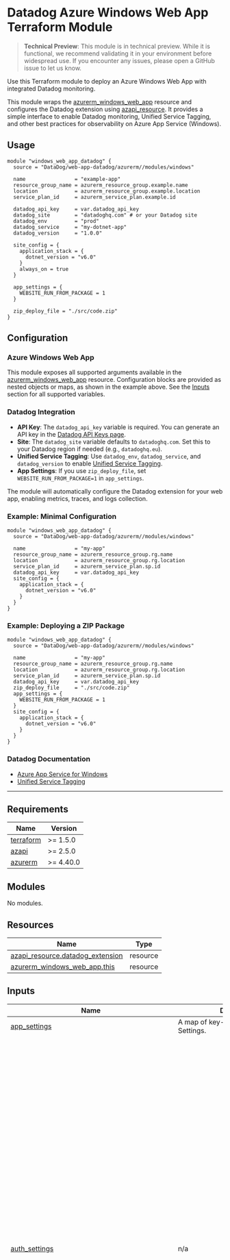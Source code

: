 # Datadog Azure Windows Web App Terraform Module

> **Technical Preview**: This module is in technical preview. While it is functional, we recommend validating it in your environment before widespread use.
> If you encounter any issues, please open a GitHub issue to let us know.

Use this Terraform module to deploy an Azure Windows Web App with integrated Datadog monitoring.

This module wraps the [azurerm_windows_web_app](https://registry.terraform.io/providers/hashicorp/azurerm/latest/docs/resources/windows_web_app) resource and configures the Datadog extension using [azapi_resource](https://registry.terraform.io/providers/Azure/azapi/latest/docs/resources/resource). It provides a simple interface to enable Datadog monitoring, Unified Service Tagging, and other best practices for observability on Azure App Service (Windows).

## Usage

```hcl
module "windows_web_app_datadog" {
  source = "DataDog/web-app-datadog/azurerm//modules/windows"

  name                = "example-app"
  resource_group_name = azurerm_resource_group.example.name
  location            = azurerm_resource_group.example.location
  service_plan_id     = azurerm_service_plan.example.id

  datadog_api_key     = var.datadog_api_key
  datadog_site        = "datadoghq.com" # or your Datadog site
  datadog_env         = "prod"
  datadog_service     = "my-dotnet-app"
  datadog_version     = "1.0.0"

  site_config = {
    application_stack = {
      dotnet_version = "v6.0"
    }
    always_on = true
  }

  app_settings = {
    WEBSITE_RUN_FROM_PACKAGE = 1
  }

  zip_deploy_file = "./src/code.zip"
}
```

## Configuration

### Azure Windows Web App

This module exposes all supported arguments available in the [azurerm_windows_web_app](https://registry.terraform.io/providers/hashicorp/azurerm/latest/docs/resources/windows_web_app) resource. Configuration blocks are provided as nested objects or maps, as shown in the example above. See the [Inputs](#inputs) section for all supported variables.

### Datadog Integration

- **API Key**: The `datadog_api_key` variable is required. You can generate an API key in the [Datadog API Keys page](https://app.datadoghq.com/organization-settings/api-keys).
- **Site**: The `datadog_site` variable defaults to `datadoghq.com`. Set this to your Datadog region if needed (e.g., `datadoghq.eu`).
- **Unified Service Tagging**: Use `datadog_env`, `datadog_service`, and `datadog_version` to enable [Unified Service Tagging](https://docs.datadoghq.com/getting_started/tagging/unified_service_tagging/).
- **App Settings**: If you use `zip_deploy_file`, set `WEBSITE_RUN_FROM_PACKAGE=1` in `app_settings`.

The module will automatically configure the Datadog extension for your web app, enabling metrics, traces, and logs collection.

### Example: Minimal Configuration

```hcl
module "windows_web_app_datadog" {
  source = "DataDog/web-app-datadog/azurerm//modules/windows"

  name                = "my-app"
  resource_group_name = azurerm_resource_group.rg.name
  location            = azurerm_resource_group.rg.location
  service_plan_id     = azurerm_service_plan.sp.id
  datadog_api_key     = var.datadog_api_key
  site_config = {
    application_stack = {
      dotnet_version = "v6.0"
    }
  }
}
```

### Example: Deploying a ZIP Package

```hcl
module "windows_web_app_datadog" {
  source = "DataDog/web-app-datadog/azurerm//modules/windows"

  name                = "my-app"
  resource_group_name = azurerm_resource_group.rg.name
  location            = azurerm_resource_group.rg.location
  service_plan_id     = azurerm_service_plan.sp.id
  datadog_api_key     = var.datadog_api_key
  zip_deploy_file     = "./src/code.zip"
  app_settings = {
    WEBSITE_RUN_FROM_PACKAGE = 1
  }
  site_config = {
    application_stack = {
      dotnet_version = "v6.0"
    }
  }
}
```

### Datadog Documentation

- [Azure App Service for Windows](https://docs.datadoghq.com/serverless/azure_app_services/azure_app_services_windows)
- [Unified Service Tagging](https://docs.datadoghq.com/getting_started/tagging/unified_service_tagging/)

---

<!-- BEGIN_TF_DOCS -->
## Requirements

| Name | Version |
|------|---------|
| <a name="requirement_terraform"></a> [terraform](#requirement\_terraform) | >= 1.5.0 |
| <a name="requirement_azapi"></a> [azapi](#requirement\_azapi) | >= 2.5.0 |
| <a name="requirement_azurerm"></a> [azurerm](#requirement\_azurerm) | >= 4.40.0 |

## Modules

No modules.

## Resources

| Name | Type |
|------|------|
| [azapi_resource.datadog_extension](https://registry.terraform.io/providers/Azure/azapi/latest/docs/resources/resource) | resource |
| [azurerm_windows_web_app.this](https://registry.terraform.io/providers/hashicorp/azurerm/latest/docs/resources/windows_web_app) | resource |

## Inputs

| Name | Description | Type | Default | Required |
|------|-------------|------|---------|:--------:|
| <a name="input_app_settings"></a> [app\_settings](#input\_app\_settings) | A map of key-value pairs of App Settings. | `map(string)` | `null` | no |
| <a name="input_auth_settings"></a> [auth\_settings](#input\_auth\_settings) | n/a | <pre>object({<br/>    additional_login_parameters   = optional(map(string)),<br/>    enabled                       = bool,<br/>    issuer                        = optional(string),<br/>    token_refresh_extension_hours = optional(number),<br/>    token_store_enabled           = optional(bool),<br/>    active_directory = optional(object({<br/>      allowed_audiences          = optional(list(string)),<br/>      client_id                  = string,<br/>      client_secret              = optional(string),<br/>      client_secret_setting_name = optional(string)<br/>    })),<br/>    facebook = optional(object({<br/>      app_id                  = string,<br/>      app_secret              = optional(string),<br/>      app_secret_setting_name = optional(string),<br/>      oauth_scopes            = optional(list(string))<br/>    })),<br/>    github = optional(object({<br/>      client_id                  = string,<br/>      client_secret              = optional(string),<br/>      client_secret_setting_name = optional(string),<br/>      oauth_scopes               = optional(list(string))<br/>    })),<br/>    google = optional(object({<br/>      client_id                  = string,<br/>      client_secret              = optional(string),<br/>      client_secret_setting_name = optional(string),<br/>      oauth_scopes               = optional(list(string))<br/>    })),<br/>    microsoft = optional(object({<br/>      client_id                  = string,<br/>      client_secret              = optional(string),<br/>      client_secret_setting_name = optional(string),<br/>      oauth_scopes               = optional(list(string))<br/>    })),<br/>    twitter = optional(object({<br/>      consumer_key                 = string,<br/>      consumer_secret              = optional(string),<br/>      consumer_secret_setting_name = optional(string)<br/>    }))<br/>  })</pre> | `null` | no |
| <a name="input_auth_settings_v2"></a> [auth\_settings\_v2](#input\_auth\_settings\_v2) | n/a | <pre>object({<br/>    auth_enabled                            = optional(bool),<br/>    config_file_path                        = optional(string),<br/>    default_provider                        = optional(string),<br/>    excluded_paths                          = optional(list(string)),<br/>    forward_proxy_convention                = optional(string),<br/>    forward_proxy_custom_host_header_name   = optional(string),<br/>    forward_proxy_custom_scheme_header_name = optional(string),<br/>    http_route_api_prefix                   = optional(string),<br/>    require_authentication                  = optional(bool),<br/>    require_https                           = optional(bool),<br/>    runtime_version                         = optional(string),<br/>    unauthenticated_action                  = optional(string),<br/>    active_directory_v2 = optional(object({<br/>      allowed_applications                 = optional(list(string)),<br/>      allowed_audiences                    = optional(list(string)),<br/>      allowed_groups                       = optional(list(string)),<br/>      allowed_identities                   = optional(list(string)),<br/>      client_id                            = string,<br/>      client_secret_certificate_thumbprint = optional(string),<br/>      client_secret_setting_name           = optional(string),<br/>      jwt_allowed_client_applications      = optional(list(string)),<br/>      jwt_allowed_groups                   = optional(list(string)),<br/>      login_parameters                     = optional(map(string)),<br/>      tenant_auth_endpoint                 = string,<br/>      www_authentication_disabled          = optional(bool)<br/>    })),<br/>    apple_v2 = optional(object({<br/>      client_id                  = string,<br/>      client_secret_setting_name = string<br/>    })),<br/>    azure_static_web_app_v2 = optional(object({<br/>      client_id = string<br/>    })),<br/>    custom_oidc_v2 = optional(list(object({<br/>      client_id                     = string,<br/>      name                          = string,<br/>      name_claim_type               = optional(string),<br/>      openid_configuration_endpoint = string,<br/>      scopes                        = optional(list(string))<br/>    }))),<br/>    facebook_v2 = optional(object({<br/>      app_id                  = string,<br/>      app_secret_setting_name = string,<br/>      login_scopes            = optional(list(string))<br/>    })),<br/>    github_v2 = optional(object({<br/>      client_id                  = string,<br/>      client_secret_setting_name = string,<br/>      login_scopes               = optional(list(string))<br/>    })),<br/>    google_v2 = optional(object({<br/>      allowed_audiences          = optional(list(string)),<br/>      client_id                  = string,<br/>      client_secret_setting_name = string,<br/>      login_scopes               = optional(list(string))<br/>    })),<br/>    login = object({<br/>      allowed_external_redirect_urls    = optional(list(string)),<br/>      cookie_expiration_convention      = optional(string),<br/>      cookie_expiration_time            = optional(string),<br/>      logout_endpoint                   = optional(string),<br/>      nonce_expiration_time             = optional(string),<br/>      preserve_url_fragments_for_logins = optional(bool),<br/>      token_refresh_extension_time      = optional(number),<br/>      token_store_enabled               = optional(bool),<br/>      token_store_path                  = optional(string),<br/>      token_store_sas_setting_name      = optional(string),<br/>      validate_nonce                    = optional(bool)<br/>    }),<br/>    microsoft_v2 = optional(object({<br/>      allowed_audiences          = optional(list(string)),<br/>      client_id                  = string,<br/>      client_secret_setting_name = string,<br/>      login_scopes               = optional(list(string))<br/>    })),<br/>    twitter_v2 = optional(object({<br/>      consumer_key                 = string,<br/>      consumer_secret_setting_name = string<br/>    }))<br/>  })</pre> | `null` | no |
| <a name="input_backup"></a> [backup](#input\_backup) | n/a | <pre>object({<br/>    enabled             = optional(bool),<br/>    name                = string,<br/>    storage_account_url = string,<br/>    schedule = object({<br/>      frequency_interval       = number,<br/>      frequency_unit           = string,<br/>      keep_at_least_one_backup = optional(bool),<br/>      retention_period_days    = optional(number)<br/>    })<br/>  })</pre> | `null` | no |
| <a name="input_client_affinity_enabled"></a> [client\_affinity\_enabled](#input\_client\_affinity\_enabled) | Should Client Affinity be enabled? | `bool` | `null` | no |
| <a name="input_client_certificate_enabled"></a> [client\_certificate\_enabled](#input\_client\_certificate\_enabled) | Should Client Certificates be enabled? | `bool` | `null` | no |
| <a name="input_client_certificate_exclusion_paths"></a> [client\_certificate\_exclusion\_paths](#input\_client\_certificate\_exclusion\_paths) | Paths to exclude when using client certificates, separated by ; | `string` | `null` | no |
| <a name="input_client_certificate_mode"></a> [client\_certificate\_mode](#input\_client\_certificate\_mode) | The Client Certificate mode. Possible values are `Required`, `Optional`, and `OptionalInteractiveUser`. This property has no effect when `client_cert_enabled` is `false`. Defaults to `Required`. | `string` | `null` | no |
| <a name="input_connection_string"></a> [connection\_string](#input\_connection\_string) | One or more `connection_string` blocks as defined below. | <pre>set(object({<br/>    name  = string,<br/>    type  = string,<br/>    value = string<br/>  }))</pre> | `null` | no |
| <a name="input_datadog_api_key"></a> [datadog\_api\_key](#input\_datadog\_api\_key) | Datadog API key | `string` | n/a | yes |
| <a name="input_datadog_env"></a> [datadog\_env](#input\_datadog\_env) | Datadog Environment tag, used for Unified Service Tagging. | `string` | `null` | no |
| <a name="input_datadog_service"></a> [datadog\_service](#input\_datadog\_service) | Datadog Service tag, used for Unified Service Tagging. | `string` | `null` | no |
| <a name="input_datadog_site"></a> [datadog\_site](#input\_datadog\_site) | n/a | `string` | `"datadoghq.com"` | no |
| <a name="input_datadog_version"></a> [datadog\_version](#input\_datadog\_version) | Datadog Version tag, used for Unified Service Tagging. | `string` | `null` | no |
| <a name="input_enabled"></a> [enabled](#input\_enabled) | Should the Windows Web App be enabled? Defaults to `true`. | `bool` | `null` | no |
| <a name="input_ftp_publish_basic_authentication_enabled"></a> [ftp\_publish\_basic\_authentication\_enabled](#input\_ftp\_publish\_basic\_authentication\_enabled) | Should the default FTP Basic Authentication publishing profile be enabled. Defaults to `true`. | `bool` | `null` | no |
| <a name="input_https_only"></a> [https\_only](#input\_https\_only) | Should the Windows Web App require HTTPS connections. Defaults to `false`. | `bool` | `null` | no |
| <a name="input_identity"></a> [identity](#input\_identity) | n/a | <pre>object({<br/>    identity_ids = optional(set(string)),<br/>    type         = string<br/>  })</pre> | `null` | no |
| <a name="input_key_vault_reference_identity_id"></a> [key\_vault\_reference\_identity\_id](#input\_key\_vault\_reference\_identity\_id) | The User Assigned Identity ID used for accessing KeyVault secrets. The identity must be assigned to the application in the `identity` block. [For more information see - Access vaults with a user-assigned identity](https://docs.microsoft.com/azure/app-service/app-service-key-vault-references#access-vaults-with-a-user-assigned-identity) | `string` | `null` | no |
| <a name="input_location"></a> [location](#input\_location) | The Azure Region where the Windows Web App should exist. Changing this forces a new Windows Web App to be created. | `string` | n/a | yes |
| <a name="input_logs"></a> [logs](#input\_logs) | n/a | <pre>object({<br/>    detailed_error_messages = optional(bool),<br/>    failed_request_tracing  = optional(bool),<br/>    application_logs = optional(object({<br/>      file_system_level = string,<br/>      azure_blob_storage = optional(object({<br/>        level             = string,<br/>        retention_in_days = number,<br/>        sas_url           = string<br/>      }))<br/>    })),<br/>    http_logs = optional(object({<br/>      azure_blob_storage = optional(object({<br/>        retention_in_days = optional(number),<br/>        sas_url           = string<br/>      })),<br/>      file_system = optional(object({<br/>        retention_in_days = number,<br/>        retention_in_mb   = number<br/>      }))<br/>    }))<br/>  })</pre> | `null` | no |
| <a name="input_name"></a> [name](#input\_name) | The name which should be used for this Windows Web App. Changing this forces a new Windows Web App to be created. | `string` | n/a | yes |
| <a name="input_public_network_access_enabled"></a> [public\_network\_access\_enabled](#input\_public\_network\_access\_enabled) | Should public network access be enabled for the Web App. Defaults to `true`. | `bool` | `null` | no |
| <a name="input_resource_group_name"></a> [resource\_group\_name](#input\_resource\_group\_name) | The name of the Resource Group where the Windows Web App should exist. Changing this forces a new Windows Web App to be created. | `string` | n/a | yes |
| <a name="input_service_plan_id"></a> [service\_plan\_id](#input\_service\_plan\_id) | The ID of the Service Plan that this Windows App Service will be created in. | `string` | n/a | yes |
| <a name="input_site_config"></a> [site\_config](#input\_site\_config) | n/a | <pre>object({<br/>    always_on                                     = optional(bool),<br/>    api_definition_url                            = optional(string),<br/>    api_management_api_id                         = optional(string),<br/>    app_command_line                              = optional(string),<br/>    container_registry_managed_identity_client_id = optional(string),<br/>    container_registry_use_managed_identity       = optional(bool),<br/>    ftps_state                                    = optional(string),<br/>    health_check_eviction_time_in_min             = optional(number),<br/>    health_check_path                             = optional(string),<br/>    http2_enabled                                 = optional(bool),<br/>    ip_restriction_default_action                 = optional(string),<br/>    load_balancing_mode                           = optional(string),<br/>    local_mysql_enabled                           = optional(bool),<br/>    managed_pipeline_mode                         = optional(string),<br/>    minimum_tls_version                           = optional(string),<br/>    remote_debugging_enabled                      = optional(bool),<br/>    scm_ip_restriction_default_action             = optional(string),<br/>    scm_minimum_tls_version                       = optional(string),<br/>    scm_use_main_ip_restriction                   = optional(bool),<br/>    use_32_bit_worker                             = optional(bool),<br/>    vnet_route_all_enabled                        = optional(bool),<br/>    websockets_enabled                            = optional(bool),<br/>    application_stack = optional(object({<br/>      current_stack  = optional(string),<br/>      dotnet_version = optional(string),<br/>      java_version   = optional(string),<br/>      node_version   = optional(string)<br/>    })),<br/>    auto_heal_setting = optional(object({<br/>      action = object({<br/>        action_type = string,<br/>        custom_action = optional(object({<br/>          executable = string,<br/>          parameters = optional(string)<br/>        }))<br/>      }),<br/>      trigger = object({<br/>        private_memory_kb = optional(number),<br/>        requests = optional(object({<br/>          count    = number,<br/>          interval = string<br/>        })),<br/>        slow_request = optional(object({<br/>          count      = number,<br/>          interval   = string,<br/>          time_taken = string<br/>        })),<br/>        slow_request_with_path = optional(list(object({<br/>          count      = number,<br/>          interval   = string,<br/>          path       = optional(string),<br/>          time_taken = string<br/>        }))),<br/>        status_code = optional(set(object({<br/>          count             = number,<br/>          interval          = string,<br/>          path              = optional(string),<br/>          status_code_range = string,<br/>          sub_status        = optional(number),<br/>          win32_status_code = optional(number)<br/>        })))<br/>      })<br/>    })),<br/>    cors = optional(object({<br/>      allowed_origins     = optional(set(string)),<br/>      support_credentials = optional(bool)<br/>    })),<br/>    handler_mapping = optional(set(object({<br/>      arguments             = optional(string),<br/>      extension             = string,<br/>      script_processor_path = string<br/>    }))),<br/>    ip_restriction = optional(list(object({<br/>      action      = optional(string),<br/>      description = optional(string),<br/>      headers = optional(list(object({<br/>        x_azure_fdid      = list(string),<br/>        x_fd_health_probe = list(string),<br/>        x_forwarded_for   = list(string),<br/>        x_forwarded_host  = list(string)<br/>      }))),<br/>      ip_address                = optional(string),<br/>      priority                  = optional(number),<br/>      service_tag               = optional(string),<br/>      virtual_network_subnet_id = optional(string)<br/>    }))),<br/>    scm_ip_restriction = optional(list(object({<br/>      action      = optional(string),<br/>      description = optional(string),<br/>      headers = optional(list(object({<br/>        x_azure_fdid      = list(string),<br/>        x_fd_health_probe = list(string),<br/>        x_forwarded_for   = list(string),<br/>        x_forwarded_host  = list(string)<br/>      }))),<br/>      ip_address                = optional(string),<br/>      priority                  = optional(number),<br/>      service_tag               = optional(string),<br/>      virtual_network_subnet_id = optional(string)<br/>    }))),<br/>    virtual_application = optional(set(object({<br/>      physical_path = string,<br/>      preload       = bool,<br/>      virtual_path  = string,<br/>      virtual_directory = optional(set(object({<br/>        physical_path = optional(string),<br/>        virtual_path  = optional(string)<br/>      })))<br/>    })))<br/>  })</pre> | n/a | yes |
| <a name="input_sticky_settings"></a> [sticky\_settings](#input\_sticky\_settings) | n/a | <pre>object({<br/>    app_setting_names       = optional(list(string)),<br/>    connection_string_names = optional(list(string))<br/>  })</pre> | `null` | no |
| <a name="input_storage_account"></a> [storage\_account](#input\_storage\_account) | One or more `storage_account` blocks as defined below. | <pre>set(object({<br/>    access_key   = string,<br/>    account_name = string,<br/>    mount_path   = optional(string),<br/>    name         = string,<br/>    share_name   = string,<br/>    type         = string<br/>  }))</pre> | `null` | no |
| <a name="input_tags"></a> [tags](#input\_tags) | A mapping of tags which should be assigned to the Windows Web App. | `map(string)` | `null` | no |
| <a name="input_timeouts"></a> [timeouts](#input\_timeouts) | n/a | <pre>object({<br/>    create = optional(string),<br/>    delete = optional(string),<br/>    read   = optional(string),<br/>    update = optional(string)<br/>  })</pre> | `null` | no |
| <a name="input_virtual_network_backup_restore_enabled"></a> [virtual\_network\_backup\_restore\_enabled](#input\_virtual\_network\_backup\_restore\_enabled) | Whether backup and restore operations over the linked virtual network are enabled. Defaults to `false`. | `bool` | `null` | no |
| <a name="input_virtual_network_subnet_id"></a> [virtual\_network\_subnet\_id](#input\_virtual\_network\_subnet\_id) | The subnet id which will be used by this Web App for [regional virtual network integration](https://docs.microsoft.com/en-us/azure/app-service/overview-vnet-integration#regional-virtual-network-integration). | `string` | `null` | no |
| <a name="input_webdeploy_publish_basic_authentication_enabled"></a> [webdeploy\_publish\_basic\_authentication\_enabled](#input\_webdeploy\_publish\_basic\_authentication\_enabled) | Should the default WebDeploy Basic Authentication publishing credentials enabled. Defaults to `true`. | `bool` | `null` | no |
| <a name="input_zip_deploy_file"></a> [zip\_deploy\_file](#input\_zip\_deploy\_file) | The local path and filename of the Zip packaged application to deploy to this Windows Web App. **Note:** Using this value requires either `WEBSITE_RUN_FROM_PACKAGE=1` or `SCM_DO_BUILD_DURING_DEPLOYMENT=true` to be set on the App in `app_settings`. | `string` | `null` | no |

## Outputs

| Name | Description |
|------|-------------|
| <a name="output_app_settings"></a> [app\_settings](#output\_app\_settings) | A map of key-value pairs of App Settings. |
| <a name="output_auth_settings"></a> [auth\_settings](#output\_auth\_settings) | n/a |
| <a name="output_auth_settings_v2"></a> [auth\_settings\_v2](#output\_auth\_settings\_v2) | n/a |
| <a name="output_backup"></a> [backup](#output\_backup) | n/a |
| <a name="output_client_affinity_enabled"></a> [client\_affinity\_enabled](#output\_client\_affinity\_enabled) | Should Client Affinity be enabled? |
| <a name="output_client_certificate_enabled"></a> [client\_certificate\_enabled](#output\_client\_certificate\_enabled) | Should Client Certificates be enabled? |
| <a name="output_client_certificate_exclusion_paths"></a> [client\_certificate\_exclusion\_paths](#output\_client\_certificate\_exclusion\_paths) | Paths to exclude when using client certificates, separated by ; |
| <a name="output_client_certificate_mode"></a> [client\_certificate\_mode](#output\_client\_certificate\_mode) | The Client Certificate mode. Possible values are `Required`, `Optional`, and `OptionalInteractiveUser`. This property has no effect when `client_cert_enabled` is `false`. Defaults to `Required`. |
| <a name="output_connection_string"></a> [connection\_string](#output\_connection\_string) | One or more `connection_string` blocks as defined below. |
| <a name="output_custom_domain_verification_id"></a> [custom\_domain\_verification\_id](#output\_custom\_domain\_verification\_id) | The identifier used by App Service to perform domain ownership verification via DNS TXT record. |
| <a name="output_default_hostname"></a> [default\_hostname](#output\_default\_hostname) | The default hostname of the Windows Web App. |
| <a name="output_enabled"></a> [enabled](#output\_enabled) | Should the Windows Web App be enabled? Defaults to `true`. |
| <a name="output_ftp_publish_basic_authentication_enabled"></a> [ftp\_publish\_basic\_authentication\_enabled](#output\_ftp\_publish\_basic\_authentication\_enabled) | Should the default FTP Basic Authentication publishing profile be enabled. Defaults to `true`. |
| <a name="output_hosting_environment_id"></a> [hosting\_environment\_id](#output\_hosting\_environment\_id) | The ID of the App Service Environment used by App Service. |
| <a name="output_https_only"></a> [https\_only](#output\_https\_only) | Should the Windows Web App require HTTPS connections. Defaults to `false`. |
| <a name="output_id"></a> [id](#output\_id) | The ID of the Windows Web App. |
| <a name="output_identity"></a> [identity](#output\_identity) | n/a |
| <a name="output_key_vault_reference_identity_id"></a> [key\_vault\_reference\_identity\_id](#output\_key\_vault\_reference\_identity\_id) | The User Assigned Identity ID used for accessing KeyVault secrets. The identity must be assigned to the application in the `identity` block. [For more information see - Access vaults with a user-assigned identity](https://docs.microsoft.com/azure/app-service/app-service-key-vault-references#access-vaults-with-a-user-assigned-identity) |
| <a name="output_kind"></a> [kind](#output\_kind) | The Kind value for this Windows Web App. |
| <a name="output_location"></a> [location](#output\_location) | The Azure Region where the Windows Web App should exist. Changing this forces a new Windows Web App to be created. |
| <a name="output_logs"></a> [logs](#output\_logs) | n/a |
| <a name="output_name"></a> [name](#output\_name) | The name which should be used for this Windows Web App. Changing this forces a new Windows Web App to be created. |
| <a name="output_outbound_ip_address_list"></a> [outbound\_ip\_address\_list](#output\_outbound\_ip\_address\_list) | A list of outbound IP addresses - such as `["52.23.25.3", "52.143.43.12"]` |
| <a name="output_outbound_ip_addresses"></a> [outbound\_ip\_addresses](#output\_outbound\_ip\_addresses) | A comma separated list of outbound IP addresses - such as `52.23.25.3,52.143.43.12`. |
| <a name="output_possible_outbound_ip_address_list"></a> [possible\_outbound\_ip\_address\_list](#output\_possible\_outbound\_ip\_address\_list) | A list of possible outbound ip address. |
| <a name="output_possible_outbound_ip_addresses"></a> [possible\_outbound\_ip\_addresses](#output\_possible\_outbound\_ip\_addresses) | A comma separated list of outbound IP addresses - such as `52.23.25.3,52.143.43.12,52.143.43.17` - not all of which are necessarily in use. Superset of `outbound_ip_addresses`. |
| <a name="output_public_network_access_enabled"></a> [public\_network\_access\_enabled](#output\_public\_network\_access\_enabled) | Should public network access be enabled for the Web App. Defaults to `true`. |
| <a name="output_resource_group_name"></a> [resource\_group\_name](#output\_resource\_group\_name) | The name of the Resource Group where the Windows Web App should exist. Changing this forces a new Windows Web App to be created. |
| <a name="output_service_plan_id"></a> [service\_plan\_id](#output\_service\_plan\_id) | The ID of the Service Plan that this Windows App Service will be created in. |
| <a name="output_site_config"></a> [site\_config](#output\_site\_config) | n/a |
| <a name="output_site_credential"></a> [site\_credential](#output\_site\_credential) | n/a |
| <a name="output_sticky_settings"></a> [sticky\_settings](#output\_sticky\_settings) | n/a |
| <a name="output_storage_account"></a> [storage\_account](#output\_storage\_account) | One or more `storage_account` blocks as defined below. |
| <a name="output_tags"></a> [tags](#output\_tags) | A mapping of tags which should be assigned to the Windows Web App. |
| <a name="output_timeouts"></a> [timeouts](#output\_timeouts) | n/a |
| <a name="output_virtual_network_backup_restore_enabled"></a> [virtual\_network\_backup\_restore\_enabled](#output\_virtual\_network\_backup\_restore\_enabled) | Whether backup and restore operations over the linked virtual network are enabled. Defaults to `false`. |
| <a name="output_virtual_network_subnet_id"></a> [virtual\_network\_subnet\_id](#output\_virtual\_network\_subnet\_id) | The subnet id which will be used by this Web App for [regional virtual network integration](https://docs.microsoft.com/en-us/azure/app-service/overview-vnet-integration#regional-virtual-network-integration). |
| <a name="output_webdeploy_publish_basic_authentication_enabled"></a> [webdeploy\_publish\_basic\_authentication\_enabled](#output\_webdeploy\_publish\_basic\_authentication\_enabled) | Should the default WebDeploy Basic Authentication publishing credentials enabled. Defaults to `true`. |
| <a name="output_zip_deploy_file"></a> [zip\_deploy\_file](#output\_zip\_deploy\_file) | The local path and filename of the Zip packaged application to deploy to this Windows Web App. **Note:** Using this value requires either `WEBSITE_RUN_FROM_PACKAGE=1` or `SCM_DO_BUILD_DURING_DEPLOYMENT=true` to be set on the App in `app_settings`. |
<!-- END_TF_DOCS -->

